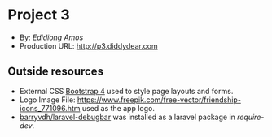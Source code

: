 # Project 3
+ By: *Edidiong Amos*
+ Production URL: <http://p3.diddydear.com>

## Outside resources
+ External CSS [Bootstrap 4](https://getbootstrap.com/) used to style page layouts and forms.
+ Logo Image File: <https://www.freepik.com/free-vector/friendship-icons_771096.htm> used as the app logo.
+ [barryvdh/laravel-debugbar](https://github.com/barryvdh/laravel-debugbar) was installed as a laravel package in *require-dev*. 


